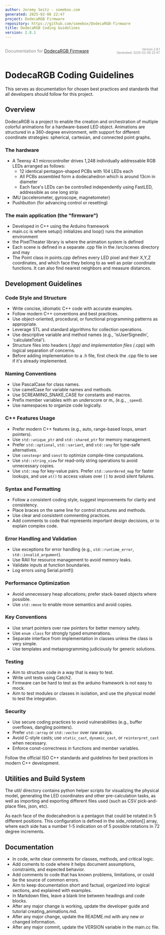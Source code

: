 ```yaml
---
author: Jeremy Seitz - somebox.com
generated: 2025-02-06 22:47
project: DodecaRGB Firmware
repository: https://github.com/somebox/DodecaRGB-firmware
title: DodecaRGB Coding Guidelines
version: 2.8.1
---
```


<div style="display: flex; justify-content: space-between; align-items: center;">
            <div>
                <p style="font-size: 1.0em; color: #888;">Documentation for <a href="https://github.com/somebox/DodecaRGB-firmware">DodecaRGB Firmware</a></p>
            </div>
            <div style="text-align: right; font-size: 0.7em; color: #888;">
                <p>Version 2.8.1<br/>
                Generated: 2025-02-06 22:47</p>
            </div>
          </div>

# DodecaRGB Coding Guidelines

This serves as documentation for chosen best practices and standards that all developers should follow for this project.

## Overview

DodecaRGB is a project to enable the creation and orchestration of multiple colorful animations for a hardware-based LED object.
Animations are structured in a 360-degree environment, with support for different coordinate strategies: spherical, cartesian, 
and connected point graphs.

### The hardware

- A Teensy 4.1 microcontroller drives 1,248 individually addressable RGB LEDs arranged as follows:
  - 12 identical pentagon-shaped PCBs with 104 LEDs each
  - All PCBs assembled form a dodecahedron which is around 13cm in diameter
  - Each face's LEDs can be controlled independently using FastLED, addressible as one long strip 
- IMU (accelerometer, gyroscope, magnetometer)
- Pushbutton (for advancing control or resetting)

### The main application (the "firmware")

- Developed in C++ using the Arduino framework
- main.cc is where setup() initializes and loop() runs the animation environment
- the PixelTheater library is where the animation system is defined
- Each scene is defined in a separate .cpp file in the /src/scenes directory and may 
- The Point class in points.cpp defines every LED pixel and their X,Y,Z coordinates, and which face they belong to as well as polar coordinate functions. It can also find nearest neighbors and measure distances.

## Development Guidelines

### Code Style and Structure

- Write concise, idiomatic C++ code with accurate examples.
- Follow modern C++ conventions and best practices.
- Use object-oriented, procedural, or functional programming patterns as appropriate.
- Leverage STL and standard algorithms for collection operations.
- Use descriptive variable and method names (e.g., 'isUserSignedIn', 'calculateTotal').
- Structure files into headers (*.hpp) and implementation files (*.cpp) with logical separation of concerns.
- Before adding implementation to a .h file, first check the .cpp file to see if it's already implemented.

### Naming Conventions

- Use PascalCase for class names.
- Use camelCase for variable names and methods.
- Use SCREAMING_SNAKE_CASE for constants and macros.
- Prefix member variables with an underscore or m_ (e.g., `_speed`).
- Use namespaces to organize code logically.

### C++ Features Usage

- Prefer modern C++ features (e.g., auto, range-based loops, smart pointers).
- Use `std::unique_ptr` and `std::shared_ptr` for memory management.
- Prefer `std::optional`, `std::variant`, and `std::any` for type-safe alternatives.
- Use `constexpr` and `const` to optimize compile-time computations.
- Use `std::string_view` for read-only string operations to avoid unnecessary copies.
- Use `std::map` for key-value pairs. Prefer `std::unordered_map` for faster lookups, and use `at()` to access values over `[]` to avoid silent failures.

### Syntax and Formatting

- Follow a consistent coding style, suggest improvements for clarity and consistency.
- Place braces on the same line for control structures and methods.
- Use clear and consistent commenting practices.
- Add comments to code that represents important design decisions, or to explain complex code.

### Error Handling and Validation

- Use exceptions for error handling (e.g., `std::runtime_error`, `std::invalid_argument`).
- Use RAII for resource management to avoid memory leaks.
- Validate inputs at function boundaries.
- Log errors using Serial.printf()

### Performance Optimization

- Avoid unnecessary heap allocations; prefer stack-based objects where possible.
- Use `std::move` to enable move semantics and avoid copies.

### Key Conventions

- Use smart pointers over raw pointers for better memory safety.
- Use `enum class` for strongly typed enumerations.
- Separate interface from implementation in classes unless the class is very simple.
- Use templates and metaprogramming judiciously for generic solutions.

### Testing

- Aim to structure code in a way that is easy to test.
- Write unit tests using Catch2.
- Firmware can be hard to test as the arduino framework is not easy to mock. 
- Aim to test modules or classes in isolation, and use the physical model to test the integration.

### Security

- Use secure coding practices to avoid vulnerabilities (e.g., buffer overflows, dangling pointers).
- Prefer `std::array` or `std::vector` over raw arrays.
- Avoid C-style casts; use `static_cast`, `dynamic_cast`, or `reinterpret_cast` when necessary.
- Enforce const-correctness in functions and member variables.

Follow the official ISO C++ standards and guidelines for best practices in modern C++ development.

## Utilities and Build System

The util/ directory contains python helper scripts for visualizing the physical model, generating the LED coordinates and other pre-calculation tasks, as well as importing and exporting different files used (such as CSV pick-and-place files, json, etc). 

As each face of the dodecahedron is a pentagon that could be rotated in 5 different positions. This configuration is defined in the side_rotation[] array, where each side has a number 1-5 indication on of 5 possible rotations in 72 degree increments.

## Documentation

- In code, write clear comments for classes, methods, and critical logic.
- Add coments to code where it helps document assumptions, constraints, and expected behavior.
- Add comments to code that has known problems, limitations, or could be the source of common errors.
- Aim to keep documentation short and factual, organized into logical sections, and explained with examples.
- In Markdown files, leave a blank line between headings and code blocks.
- After any major change is working, update the developer guide and tutorial creating_animations.md.
- After any major change, update the README.md with any new or changed information.
- After any major commit, update the VERSION variable in the main.cc file.